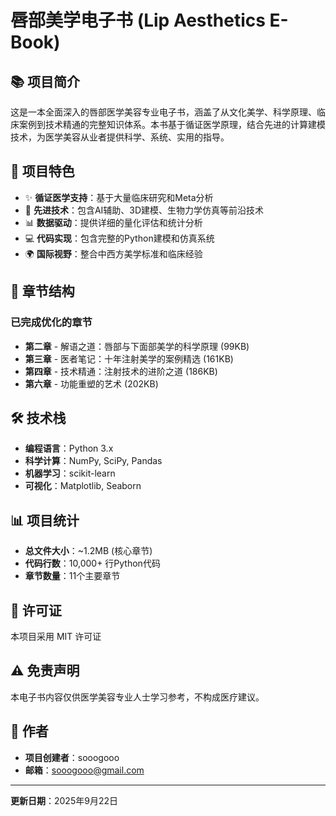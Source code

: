 # 唇部美学电子书 (Lip Aesthetics E-Book)

## 📚 项目简介

这是一本全面深入的唇部医学美容专业电子书，涵盖了从文化美学、科学原理、临床案例到技术精通的完整知识体系。本书基于循证医学原理，结合先进的计算建模技术，为医学美容从业者提供科学、系统、实用的指导。

## 🎯 项目特色

- ✨ **循证医学支持**：基于大量临床研究和Meta分析
- 🔬 **先进技术**：包含AI辅助、3D建模、生物力学仿真等前沿技术
- 📊 **数据驱动**：提供详细的量化评估和统计分析
- 💻 **代码实现**：包含完整的Python建模和仿真系统
- 🌍 **国际视野**：整合中西方美学标准和临床经验

## 📖 章节结构

### 已完成优化的章节

- **第二章** - 解语之道：唇部与下面部美学的科学原理 (99KB)
- **第三章** - 医者笔记：十年注射美学的案例精选 (161KB)
- **第四章** - 技术精通：注射技术的进阶之道 (186KB)
- **第六章** - 功能重塑的艺术 (202KB)

## 🛠️ 技术栈

- **编程语言**：Python 3.x
- **科学计算**：NumPy, SciPy, Pandas
- **机器学习**：scikit-learn
- **可视化**：Matplotlib, Seaborn

## 📊 项目统计

- **总文件大小**：~1.2MB (核心章节)
- **代码行数**：10,000+ 行Python代码
- **章节数量**：11个主要章节

## 📄 许可证

本项目采用 MIT 许可证

## ⚠️ 免责声明

本电子书内容仅供医学美容专业人士学习参考，不构成医疗建议。

## 👥 作者

- **项目创建者**：sooogooo
- **邮箱**：sooogooo@gmail.com

---

**更新日期**：2025年9月22日
